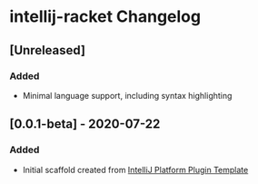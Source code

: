 <!-- Keep a Changelog guide -> https://keepachangelog.com -->

# intellij-racket Changelog

## [Unreleased]
### Added
- Minimal language support, including syntax highlighting

## [0.0.1-beta] - 2020-07-22
### Added
- Initial scaffold created from [IntelliJ Platform Plugin Template](https://github.com/JetBrains/intellij-platform-plugin-template)

